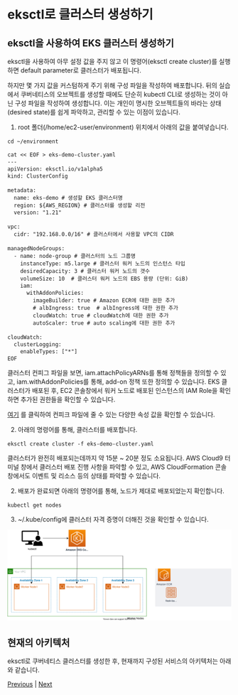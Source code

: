 # eksctl로 클러스터 생성하기

## eksctl을 사용하여 EKS 클러스터 생성하기
eksctl을 사용하여 아무 설정 값을 주지 않고 이 명령어(eksctl create cluster)를 실행하면 default parameter로 클러스터가 배포됩니다.

하지만 몇 가지 값을 커스텀하게 주기 위해 구성 파일을 작성하여 배포합니다. 뒤의 실습에서 쿠버네티스의 오브젝트를 생성할 때에도 단순히 kubectl CLI로 생성하는 것이 아닌 구성 파일을 작성하여 생성합니다. 이는 개인이 명시한 오브젝트들의 바라는 상태(desired state)를 쉽게 파악하고, 관리할 수 있는 이점이 있습니다.

1. root 폴더(/home/ec2-user/environment) 위치에서 아래의 값을 붙여넣습니다.

```
cd ~/environment
```

```
cat << EOF > eks-demo-cluster.yaml
---
apiVersion: eksctl.io/v1alpha5
kind: ClusterConfig

metadata:
  name: eks-demo # 생성할 EKS 클러스터명
  region: ${AWS_REGION} # 클러스터를 생성할 리전
  version: "1.21"

vpc:
  cidr: "192.168.0.0/16" # 클러스터에서 사용할 VPC의 CIDR

managedNodeGroups:
  - name: node-group # 클러스터의 노드 그룹명
    instanceType: m5.large # 클러스터 워커 노드의 인스턴스 타입
    desiredCapacity: 3 # 클러스터 워커 노드의 갯수
    volumeSize: 10  # 클러스터 워커 노드의 EBS 용량 (단위: GiB)
    iam:
      withAddonPolicies:
        imageBuilder: true # Amazon ECR에 대한 권한 추가
        # albIngress: true  # albIngress에 대한 권한 추가
        cloudWatch: true # cloudWatch에 대한 권한 추가
        autoScaler: true # auto scaling에 대한 권한 추가

cloudWatch:
  clusterLogging:
    enableTypes: ["*"]
EOF
```

클러스터 컨피그 파일을 보면, iam.attachPolicyARNs를 통해 정책들을 정의할 수 있고, iam.withAddonPolicies를 통해, add-on 정책 또한 정의할 수 있습니다. EKS 클러스터가 배포된 후, EC2 콘솔창에서 워커 노드로 배포된 인스턴스의 IAM Role을 확인하면 추가된 권한들을 확인할 수 있습니다.

[여기](https://eksctl.io/usage/creating-and-managing-clusters/) 를 클릭하여 컨피크 파일에 줄 수 있는 다양한 속성 값을 확인할 수 있습니다.

2. 아래의 명령어를 통해, 클러스터를 배포합니다.

```
eksctl create cluster -f eks-demo-cluster.yaml
```

클러스터가 완전히 배포되는데까지 약 15분 ~ 20분 정도 소요됩니다. AWS Cloud9 터미널 창에서 클러스터 배포 진행 사항을 파악할 수 있고, AWS CloudFormation 콘솔창에서도 이벤트 및 리소스 등의 상태를 파악할 수 있습니다.

2. 배포가 완료되면 아래의 명령어를 통해, 노드가 제대로 배포되었는지 확인합니다.

```
kubectl get nodes 
```

3. ~/.kube/config에 클러스터 자격 증명이 더해진 것을 확인할 수 있습니다.

![](../images/eks-cluster.svg)

## 현재의 아키텍처

eksctl로 쿠버네티스 클러스터를 생성한 후, 현재까지 구성된 서비스의 아키텍처는 아래와 같습니다.

[Previous](./50-eks-cluster.md) | [Next](./200-option-console.md)